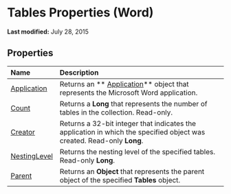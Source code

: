 
# Tables Properties (Word)

 **Last modified:** July 28, 2015


## Properties



|**Name**|**Description**|
|:-----|:-----|
| [Application](416ba31b-c25d-072e-b9cb-7e01edebb56f.md)|Returns an  ** [Application](d1cf6f8f-4e88-bf01-93b4-90a83f79cb44.md)** object that represents the Microsoft Word application.|
| [Count](c2ee44d9-6ab7-e94b-a132-b752f9f7b669.md)|Returns a  **Long** that represents the number of tables in the collection. Read-only.|
| [Creator](26330005-58a4-6974-81f2-6c2025800aa7.md)|Returns a 32-bit integer that indicates the application in which the specified object was created. Read-only  **Long**.|
| [NestingLevel](50a0860d-9ad2-8fe3-4cc7-108527d72084.md)|Returns the nesting level of the specified tables. Read-only  **Long**.|
| [Parent](3f52608e-762b-a7d9-fc03-160638518c5a.md)|Returns an  **Object** that represents the parent object of the specified **Tables** object.|
